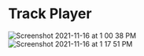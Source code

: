 # Track Player
![Screenshot 2021-11-16 at 1 00 38 PM](https://user-images.githubusercontent.com/65220903/141940828-ac8b4c81-2ca8-4639-854e-7b6ce589aa27.png)
![Screenshot 2021-11-16 at 1 17 51 PM](https://user-images.githubusercontent.com/65220903/141943307-1d91ac5f-3142-4306-9fe4-7e2365c11cca.png)
